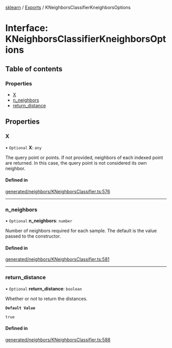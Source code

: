 [sklearn](../readme.md) / [Exports](../modules.md) / KNeighborsClassifierKneighborsOptions

# Interface: KNeighborsClassifierKneighborsOptions

## Table of contents

### Properties

- [X](KNeighborsClassifierKneighborsOptions.md#x)
- [n\_neighbors](KNeighborsClassifierKneighborsOptions.md#n_neighbors)
- [return\_distance](KNeighborsClassifierKneighborsOptions.md#return_distance)

## Properties

### X

• `Optional` **X**: `any`

The query point or points. If not provided, neighbors of each indexed point are returned. In this case, the query point is not considered its own neighbor.

#### Defined in

[generated/neighbors/KNeighborsClassifier.ts:576](https://github.com/transitive-bullshit/scikit-learn-ts/blob/367336a/packages/sklearn/src/generated/neighbors/KNeighborsClassifier.ts#L576)

___

### n\_neighbors

• `Optional` **n\_neighbors**: `number`

Number of neighbors required for each sample. The default is the value passed to the constructor.

#### Defined in

[generated/neighbors/KNeighborsClassifier.ts:581](https://github.com/transitive-bullshit/scikit-learn-ts/blob/367336a/packages/sklearn/src/generated/neighbors/KNeighborsClassifier.ts#L581)

___

### return\_distance

• `Optional` **return\_distance**: `boolean`

Whether or not to return the distances.

**`Default Value`**

`true`

#### Defined in

[generated/neighbors/KNeighborsClassifier.ts:588](https://github.com/transitive-bullshit/scikit-learn-ts/blob/367336a/packages/sklearn/src/generated/neighbors/KNeighborsClassifier.ts#L588)
